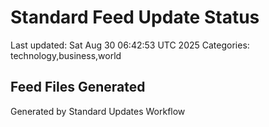# Standard Feed Update Status
Last updated: Sat Aug 30 06:42:53 UTC 2025
Categories: technology,business,world

## Feed Files Generated

Generated by Standard Updates Workflow
